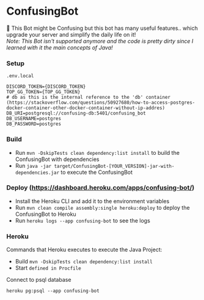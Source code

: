 # ConfusingBot
🤖 This Bot might be Confusing but this bot has many useful features.. 
which upgrade your server and simplify the daily life on it! \
_Note: This Bot isn't supported anymore and the code is pretty dirty since I learned with it the main concepts of Java!_

### Setup
`.env.local`
```
DISCORD_TOKEN={DISCORD_TOKEN}
TOP_GG_TOKEN={TOP_GG_TOKEN}
# db as this is the internal reference to the 'db' container (https://stackoverflow.com/questions/50927680/how-to-access-postgres-docker-container-other-docker-container-without-ip-addres)
DB_URI=postgresql://confusing-db:5401/confusing_bot
DB_USERNAME=postgres
DB_PASSWORD=postgres
```

### Build
- Run `mvn -DskipTests clean dependency:list install` to build the ConfusingBot with dependencies
- Run `java -jar target/ConfusingBot-[YOUR_VERSION]-jar-with-dependencies.jar` to execute the ConfusingBot

### Deploy (https://dashboard.heroku.com/apps/confusing-bot/)
- Install the Heroku CLI and add it to the environment variables
- Run `mvn clean compile assembly:single heroku:deploy` to deploy the ConfusingBot to Heroku
- Run `heroku logs --app confusing-bot` to see the logs

### Heroku
Commands that Heroku executes to execute the Java Project:
- Build `mvn -DskipTests clean dependency:list install`
- Start `defined in Procfile`

Connect to psql database
```
heroku pg:psql --app confusing-bot
```


